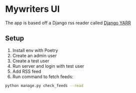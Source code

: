 # Mywriters UI

The app is based off a Django rss reader called [Django YARR](https://github.com/radiac/django-yarr)

## Setup

1. Install env with Poetry
2. Create an admin user
3. Create a test user
4. Run server and login with test user
5. Add RSS feed
6. Run command to fetch feeds:

  ```bash
  python manage.py check_feeds --read
  ```
